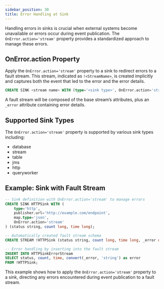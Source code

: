 ```yaml
---
sidebar_position: 30
title: Error Handling at Sink
---
```


Handling errors in sinks is crucial when external systems become unavailable or errors occur during event publication. The `OnError.action='stream'` property provides a standardized approach to manage these errors.

## OnError.action Property

Apply the `OnError.action='stream'` property to a sink to redirect errors to a fault stream. This stream, indicated as `!<StreamName>`, is created implicitly and captures both the event that led to the error and the error details.

```sql
CREATE SINK <stream name> WITH (type='<sink type>', OnError.action='stream', <other properties>) (<attribute name> <attribute type>, ...);
```

A fault stream will be composed of the base stream’s attributes, plus an `_error` attribute containing error details.

## Supported Sink Types

The `OnError.action='stream'` property is supported by various sink types including:

- database
- stream
- table
- jms
- http
- queryworker

## Example: Sink with Fault Stream

```sql
-- Sink definition with OnError.action='stream' to manage errors
CREATE SINK HTTPSink WITH (
    type='http', 
    publisher.url='http://example.com/endpoint', 
    map.type='json',
    OnError.action='stream'
) (status string, count long, time long);

-- Automatically created fault stream schema
CREATE STREAM !HTTPSink (status string, count long, time long, _error object);

-- Error handling by inserting into the fault stream
INSERT INTO HTTPSinkErrorStream
SELECT status, count, time, convert(_error, 'string') as error
FROM !HTTPSink;
```

This example shows how to apply the `OnError.action='stream'` property to a sink, directing any errors encountered during event publication to a fault stream.
